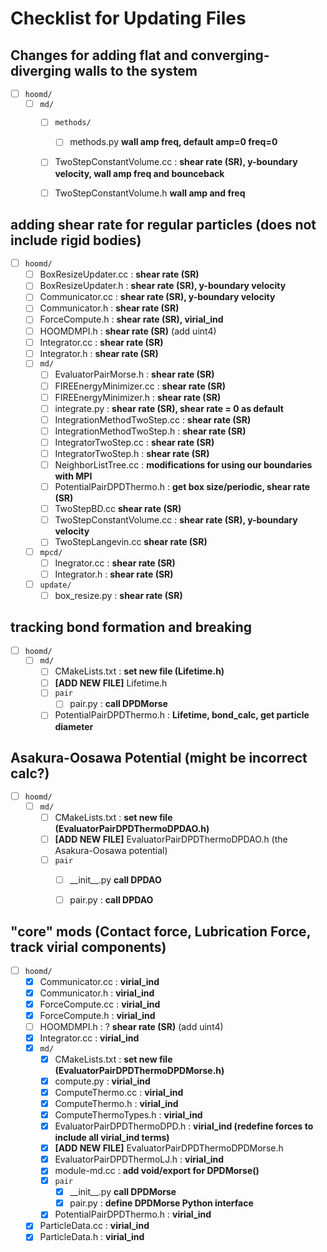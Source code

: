 # Checklist for Updating Files

## Changes for adding flat and converging-diverging walls to the system
* [ ] `hoomd/`
	* [ ] `md/`
		* [ ] `methods/`
			* [ ] methods.py **wall amp freq, default amp=0 freq=0**
		* [ ] TwoStepConstantVolume.cc : **shear rate (SR), y-boundary velocity, wall amp freq and bounceback**
		* [ ] TwoStepConstantVolume.h **wall amp and freq**


## adding shear rate for regular particles (does not include rigid bodies)
* [ ] `hoomd/`
	* [ ] BoxResizeUpdater.cc : **shear rate (SR)**
	* [ ] BoxResizeUpdater.h : **shear rate (SR), y-boundary velocity**
	* [ ] Communicator.cc : **shear rate (SR), y-boundary velocity**
	* [ ] Communicator.h : **shear rate (SR)**
	* [ ] ForceCompute.h : **shear rate (SR), virial_ind** 
	* [ ] HOOMDMPI.h : **shear rate (SR)** (add uint4)
	* [ ] Integrator.cc : **shear rate (SR)**
	* [ ] Integrator.h : **shear rate (SR)**
	* [ ] `md/`
		* [ ] EvaluatorPairMorse.h : **shear rate (SR)**
		* [ ] FIREEnergyMinimizer.cc : **shear rate (SR)**
		* [ ] FIREEnergyMinimizer.h : **shear rate (SR)**
		* [ ] integrate.py : **shear rate (SR), shear rate = 0 as default**
		* [ ] IntegrationMethodTwoStep.cc : **shear rate (SR)**
		* [ ] IntegrationMethodTwoStep.h : **shear rate (SR)**
		* [ ] IntegratorTwoStep.cc : **shear rate (SR)**
		* [ ] IntegratorTwoStep.h : **shear rate (SR)**
		* [ ] NeighborListTree.cc : **modifications for using our boundaries with MPI**
		* [ ] PotentialPairDPDThermo.h : **get box size/periodic, shear rate (SR)**
		* [ ] TwoStepBD.cc **shear rate (SR)**
		* [ ] TwoStepConstantVolume.cc : **shear rate (SR), y-boundary velocity**
		* [ ] TwoStepLangevin.cc **shear rate (SR)**
	* [ ] `mpcd/`
		* [ ] Inegrator.cc : **shear rate (SR)**
		* [ ] Integrator.h : **shear rate (SR)**
	* [ ] `update/`
		* [ ] box_resize.py : **shear rate (SR)**
		
## tracking bond formation and breaking
* [ ] `hoomd/`
	* [ ] `md/`
		* [ ] CMakeLists.txt : **set new file (Lifetime.h)**
		* [ ] **[ADD NEW FILE]** Lifetime.h		
		* [ ] `pair`
			* [ ] pair.py : **call DPDMorse**
		* [ ] PotentialPairDPDThermo.h : **Lifetime, bond_calc, get particle diameter**

## Asakura-Oosawa Potential (might be incorrect calc?)
* [ ] `hoomd/`
	* [ ] `md/`
		* [ ] CMakeLists.txt : **set new file (EvaluatorPairDPDThermoDPDAO.h)**
		* [ ] **[ADD NEW FILE]** EvaluatorPairDPDThermoDPDAO.h (the Asakura-Oosawa potential)
		* [ ] `pair`
			* [ ] \_\_init\_\_.py **call DPDAO**
			* [ ] pair.py : **call DPDAO**


## "core" mods (Contact force, Lubrication Force, track virial components)
* [ ] `hoomd/`
	* [x] Communicator.cc : **virial_ind**
	* [x] Communicator.h : **virial_ind**
	* [x] ForceCompute.cc : **virial_ind**
	* [x] ForceCompute.h : **virial_ind** 
	* [ ] HOOMDMPI.h : ? **shear rate (SR)** (add uint4)
	* [x] Integrator.cc : **virial_ind**	
	* [x] `md/`
		* [x] CMakeLists.txt : **set new file (EvaluatorPairDPDThermoDPDMorse.h)**
		* [x] compute.py : **virial_ind**
		* [x] ComputeThermo.cc : **virial_ind**
		* [x] ComputeThermo.h : **virial_ind**
		* [x] ComputeThermoTypes.h : **virial_ind**
		* [x] EvaluatorPairDPDThermoDPD.h : **virial_ind (redefine forces to include all virial_ind terms)**
		* [x] **[ADD NEW FILE]** EvaluatorPairDPDThermoDPDMorse.h
		* [x] EvaluatorPairDPDThermoLJ.h : **virial_ind**
		* [x] module-md.cc : **add void/export for DPDMorse()**	
		* [x] `pair`
			* [x] \_\_init\_\_.py **call DPDMorse**
			* [x] pair.py : **define DPDMorse Python interface**
		* [x] PotentialPairDPDThermo.h : **virial_ind**
	* [x] ParticleData.cc : **virial_ind**
	* [x] ParticleData.h : **virial_ind**
